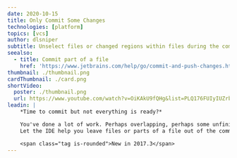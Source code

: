 ```yaml
---
date: 2020-10-15
title: Only Commit Some Changes
technologies: [platform]
topics: [vcs]
author: dlsniper
subtitle: Unselect files or changed regions within files during the commit process.
seealso:
  - title: Commit part of a file
    href: 'https://www.jetbrains.com/help/go/commit-and-push-changes.html?section=Windows%20or%20Linux#partial_commit'
thumbnail: ./thumbnail.png
cardThumbnail: ./card.png
shortVideo:
  poster: ./thumbnail.png
  url: https://www.youtube.com/watch?v=OiKAkU9fQHg&list=PLQ176FUIyIUZrbrlz4AY1V8VzBJKZyVlW&index=77
leadin: |
    *Time to commit but not everything is ready?*

    You've done a lot of work. Perhaps overlapping, perhaps some unfinished.
    Let the IDE help you leave files or parts of a file out of the commit.

    <span class="tag is-rounded">New in 2017.3</span>
---
```

